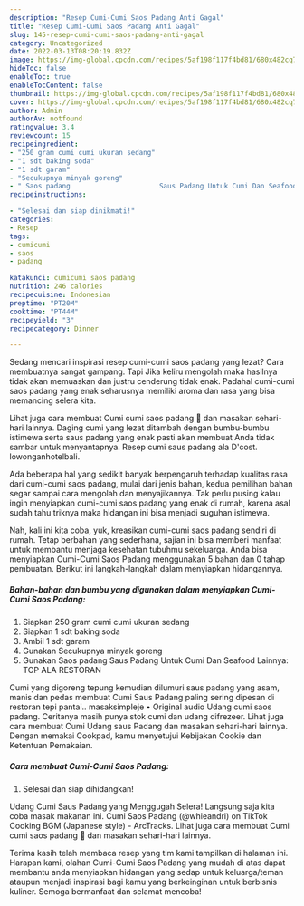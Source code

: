 ```yaml
---
description: "Resep Cumi-Cumi Saos Padang Anti Gagal"
title: "Resep Cumi-Cumi Saos Padang Anti Gagal"
slug: 145-resep-cumi-cumi-saos-padang-anti-gagal
category: Uncategorized
date: 2022-03-13T08:20:19.832Z
image: https://img-global.cpcdn.com/recipes/5af198f117f4bd81/680x482cq70/cumi-cumi-saos-padang-foto-resep-utama.jpg
hideToc: false
enableToc: true
enableTocContent: false
thumbnail: https://img-global.cpcdn.com/recipes/5af198f117f4bd81/680x482cq70/cumi-cumi-saos-padang-foto-resep-utama.jpg
cover: https://img-global.cpcdn.com/recipes/5af198f117f4bd81/680x482cq70/cumi-cumi-saos-padang-foto-resep-utama.jpg
author: Admin
authorAv: notfound
ratingvalue: 3.4
reviewcount: 15
recipeingredient:
- "250 gram cumi cumi ukuran sedang"
- "1 sdt baking soda"
- "1 sdt garam"
- "Secukupnya minyak goreng"
- " Saos padang                      Saus Padang Untuk Cumi Dan Seafood Lainnya TOP ALA RESTORAN"
recipeinstructions:

- "Selesai dan siap dinikmati!"
categories:
- Resep
tags:
- cumicumi
- saos
- padang

katakunci: cumicumi saos padang 
nutrition: 246 calories
recipecuisine: Indonesian
preptime: "PT20M"
cooktime: "PT44M"
recipeyield: "3"
recipecategory: Dinner

---
```



Sedang mencari inspirasi resep cumi-cumi saos padang yang lezat? Cara membuatnya sangat gampang. Tapi Jika keliru mengolah maka hasilnya tidak akan memuaskan dan justru cenderung tidak enak. Padahal cumi-cumi saos padang yang enak seharusnya memiliki aroma dan rasa yang bisa memancing selera kita.


Lihat juga cara membuat Cumi cumi saos padang 🦑 dan masakan sehari-hari lainnya. Daging cumi yang lezat ditambah dengan bumbu-bumbu istimewa serta saus padang yang enak pasti akan membuat Anda tidak sambar untuk menyantapnya. Resep cumi saus padang ala D&#39;cost. lowonganhotelbali.

Ada beberapa hal yang sedikit banyak berpengaruh terhadap kualitas rasa dari cumi-cumi saos padang, mulai dari jenis bahan, kedua pemilihan bahan segar sampai cara mengolah dan menyajikannya. Tak perlu pusing kalau ingin menyiapkan cumi-cumi saos padang yang enak di rumah, karena asal sudah tahu triknya maka hidangan ini bisa menjadi suguhan istimewa.


Nah, kali ini kita coba, yuk, kreasikan cumi-cumi saos padang sendiri di rumah. Tetap berbahan yang sederhana, sajian ini bisa memberi manfaat untuk membantu menjaga kesehatan tubuhmu sekeluarga. Anda bisa menyiapkan Cumi-Cumi Saos Padang menggunakan 5 bahan dan 0 tahap pembuatan. Berikut ini langkah-langkah dalam menyiapkan hidangannya.

<!--inarticleads1-->

##### Bahan-bahan dan bumbu yang digunakan dalam menyiapkan Cumi-Cumi Saos Padang:

1. Siapkan 250 gram cumi cumi ukuran sedang
1. Siapkan 1 sdt baking soda
1. Ambil 1 sdt garam
1. Gunakan Secukupnya minyak goreng
1. Gunakan  Saos padang                      Saus Padang Untuk Cumi Dan Seafood Lainnya: TOP ALA RESTORAN


Cumi yang digoreng tepung kemudian dilumuri saus padang yang asam, manis dan pedas membuat Cumi Saus Padang paling sering dipesan di restoran tepi pantai.. masaksimpleje • Original audio Udang cumi saos padang. Ceritanya masih punya stok cumi dan udang difrezeer. Lihat juga cara membuat Cumi Udang saus Padang dan masakan sehari-hari lainnya. Dengan memakai Cookpad, kamu menyetujui Kebijakan Cookie dan Ketentuan Pemakaian. 

<!--inarticleads2-->

##### Cara membuat Cumi-Cumi Saos Padang:


1. Selesai dan siap dihidangkan!

Udang Cumi Saus Padang yang Menggugah Selera! Langsung saja kita coba masak makanan ini. Cumi Saos Padang (@whieandri) on TikTok Cooking BGM (Japanese style) - ArcTracks. Lihat juga cara membuat Cumi cumi saos padang 🦑 dan masakan sehari-hari lainnya. 

Terima kasih telah membaca resep yang tim kami tampilkan di halaman ini. Harapan kami, olahan Cumi-Cumi Saos Padang yang mudah di atas dapat membantu anda menyiapkan hidangan yang sedap untuk keluarga/teman ataupun menjadi inspirasi bagi kamu yang berkeinginan untuk berbisnis kuliner. Semoga bermanfaat dan selamat mencoba!
